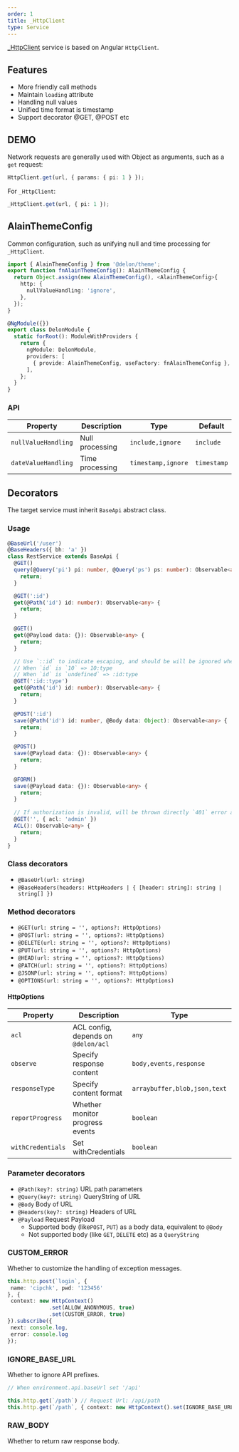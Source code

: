 ```yaml
---
order: 1
title: _HttpClient
type: Service
---
```


[\_HttpClient](https://github.com/ng-alain/delon/blob/master/packages/theme/src/services/http/http.client.ts) service is based on Angular `HttpClient`.

## Features

- More friendly call methods
- Maintain `loading` attribute
- Handling null values
- Unified time format is timestamp
- Support decorator @GET, @POST etc

## DEMO

Network requests are generally used with Object as arguments, such as a `get` request:

```ts
HttpClient.get(url, { params: { pi: 1 } });
```

For `_HttpClient`:

```ts
_HttpClient.get(url, { pi: 1 });
```

## AlainThemeConfig

Common configuration, such as unifying null and time processing for `_HttpClient`.

```ts
import { AlainThemeConfig } from '@delon/theme';
export function fnAlainThemeConfig(): AlainThemeConfig {
  return Object.assign(new AlainThemeConfig(), <AlainThemeConfig>{
    http: {
      nullValueHandling: 'ignore',
    },
  });
}

@NgModule({})
export class DelonModule {
  static forRoot(): ModuleWithProviders {
    return {
      ngModule: DelonModule,
      providers: [
        { provide: AlainThemeConfig, useFactory: fnAlainThemeConfig },
      ],
    };
  }
}
```

### API

| Property | Description | Type | Default |
|----------|-------------|------|---------|
| `nullValueHandling` | Null processing | `include,ignore` | `include` |
| `dateValueHandling` | Time processing | `timestamp,ignore` | `timestamp` |

## Decorators

The target service must inherit `BaseApi` abstract class.

### Usage

```ts
@BaseUrl('/user')
@BaseHeaders({ bh: 'a' })
class RestService extends BaseApi {
  @GET()
  query(@Query('pi') pi: number, @Query('ps') ps: number): Observable<any> {
    return;
  }

  @GET(':id')
  get(@Path('id') id: number): Observable<any> {
    return;
  }

  @GET()
  get(@Payload data: {}): Observable<any> {
    return;
  }

  // Use `::id` to indicate escaping, and should be will be ignored when `id` value is `undefined`, like this:
  // When `id` is `10` => 10:type
  // When `id` is `undefined` => :id:type
  @GET(':id::type')
  get(@Path('id') id: number): Observable<any> {
    return;
  }

  @POST(':id')
  save(@Path('id') id: number, @Body data: Object): Observable<any> {
    return;
  }

  @POST()
  save(@Payload data: {}): Observable<any> {
    return;
  }

  @FORM()
  save(@Payload data: {}): Observable<any> {
    return;
  }
  
  // If authorization is invalid, will be thrown directly `401` error and will not be sent.
  @GET('', { acl: 'admin' })
  ACL(): Observable<any> {
    return;
  }
}
```

### Class decorators

- `@BaseUrl(url: string)`
- `@BaseHeaders(headers: HttpHeaders | { [header: string]: string | string[] })`

### Method decorators

- `@GET(url: string = '', options?: HttpOptions)`
- `@POST(url: string = '', options?: HttpOptions)`
- `@DELETE(url: string = '', options?: HttpOptions)`
- `@PUT(url: string = '', options?: HttpOptions)`
- `@HEAD(url: string = '', options?: HttpOptions)`
- `@PATCH(url: string = '', options?: HttpOptions)`
- `@JSONP(url: string = '', options?: HttpOptions)`
- `@OPTIONS(url: string = '', options?: HttpOptions)`

#### HttpOptions

| Property | Description | Type | Default |
|----------|-------------|------|---------|
| `acl` | ACL config, depends on `@delon/acl` | `any` | - |
| `observe` | Specify response content | `body,events,response` | - |
| `responseType` | Specify content format | `arraybuffer,blob,json,text` | - |
| `reportProgress` | Whether monitor progress events | `boolean` | - |
| `withCredentials` | Set withCredentials | `boolean` | - |

### Parameter decorators

- `@Path(key?: string)` URL path parameters
- `@Query(key?: string)` QueryString of URL
- `@Body` Body of URL
- `@Headers(key?: string)` Headers of URL
- `@Payload` Request Payload
  - Supported body (like`POST`, `PUT`) as a body data, equivalent to `@Body`
  - Not supported body (like `GET`, `DELETE` etc) as a `QueryString`

### CUSTOM_ERROR

Whether to customize the handling of exception messages.

```ts
this.http.post(`login`, {
 name: 'cipchk', pwd: '123456'
}, {
 context: new HttpContext()
             .set(ALLOW_ANONYMOUS, true)
             .set(CUSTOM_ERROR, true)
}).subscribe({
 next: console.log,
 error: console.log
});
```

### IGNORE_BASE_URL

Whether to ignore API prefixes.

```ts
// When environment.api.baseUrl set '/api'

this.http.get(`/path`) // Request Url: /api/path
this.http.get(`/path`, { context: new HttpContext().set(IGNORE_BASE_URL, true) }) // Request Url: /path
```

### RAW_BODY

Whether to return raw response body.
